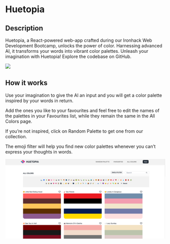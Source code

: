 # Huetopia

## Description

Huetopia, a React-powered web-app crafted during our Ironhack Web Development Bootcamp, unlocks the power of color. Harnessing advanced AI, it transforms your words into vibrant color palettes. Unleash your imagination with Huetopia! Explore the codebase on GitHub.

<img src="./src/assets/demoHomePage.png"/>

## How it works

<p>Use your imagination to give the AI an input and you will get a color palette inspired by your words in return.</p>

<p>Add the ones you like to your favourites and feel free to edit the names of the palettes in your Favourites list, while they remain the same in the All Colors page.</p>

<p>If you’re not inspired, click on Random Palette to get one from our collection.</p>

<p>The emoji filter will help you find new color palettes whenever you can’t express your thoughts in words.</p>

<img src="./src/assets/demo.png"/>


